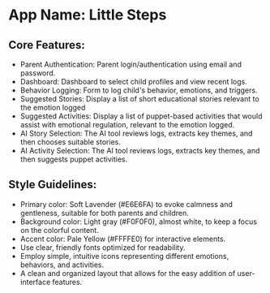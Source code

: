 # **App Name**: Little Steps

## Core Features:

- Parent Authentication: Parent login/authentication using email and password.
- Dashboard: Dashboard to select child profiles and view recent logs.
- Behavior Logging: Form to log child's behavior, emotions, and triggers.
- Suggested Stories: Display a list of short educational stories relevant to the emotion logged
- Suggested Activities: Display a list of puppet-based activities that would assist with emotional regulation, relevant to the emotion logged.
- AI Story Selection: The AI tool reviews logs, extracts key themes, and then chooses suitable stories.
- AI Activity Selection: The AI tool reviews logs, extracts key themes, and then suggests puppet activities.

## Style Guidelines:

- Primary color: Soft Lavender (#E6E6FA) to evoke calmness and gentleness, suitable for both parents and children.
- Background color: Light gray (#F0F0F0), almost white, to keep a focus on the colorful content.
- Accent color: Pale Yellow (#FFFFE0) for interactive elements.
- Use clear, friendly fonts optimized for readability.
- Employ simple, intuitive icons representing different emotions, behaviors, and activities.
- A clean and organized layout that allows for the easy addition of user-interface features.